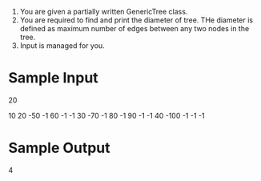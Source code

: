 1. You are given a partially written GenericTree class.
2. You are required to find and print the diameter of tree. THe diameter is defined as maximum number of edges between any two nodes in the tree. 
3. Input is managed for you.


# Sample Input

20

10 20 -50 -1 60 -1 -1 30 -70 -1 80 -1 90 -1 -1 40 -100 -1 -1 -1

# Sample Output

4